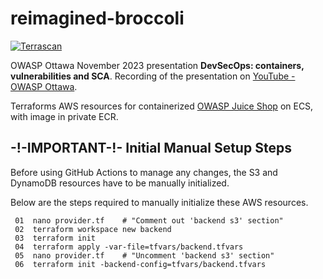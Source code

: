# reimagined-broccoli

[![Terrascan](https://github.com/gregsienkiewicz/reimagined-broccoli/actions/workflows/terrascan.yml/badge.svg?branch=main)](https://github.com/gregsienkiewicz/reimagined-broccoli/actions/workflows/terrascan.yml)

OWASP Ottawa November 2023 presentation **DevSecOps: containers, vulnerabilities and SCA**. Recording of the presentation on [YouTube - OWASP Ottawa](https://www.youtube.com/watch?v=f-4tFk0ouKc).

Terraforms AWS resources for containerized [OWASP Juice Shop](https://owasp.org/www-project-juice-shop/) on ECS, with image in private ECR.

## -!-IMPORTANT-!- Initial Manual Setup Steps

Before using GitHub Actions to manage any changes, the S3 and DynamoDB resources have to be manually initialized. 

Below are the steps required to manually initialize these AWS resources.

```
 01  nano provider.tf    # "Comment out 'backend s3' section"
 02  terraform workspace new backend
 03  terraform init
 04  terraform apply -var-file=tfvars/backend.tfvars
 05  nano provider.tf    # "Uncomment 'backend s3' section"
 06  terraform init -backend-config=tfvars/backend.tfvars
```
